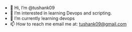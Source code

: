- 👋 Hi, I’m @tushank09
- 👀 I’m interested in learning Devops and scripting.
- 🌱 I’m currently learning devops
- 📫 How to reach me email me at: tushank09@gmail.com

<!---
tushank09/tushank09 is a ✨ special ✨ repository because its `README.md` (this file) appears on your GitHub profile.
You can click the Preview link to take a look at your changes.
--->
